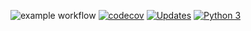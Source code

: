 
![example workflow](https://github.com/leandropinheiroalves/c-django/actions/workflows/django_ci.yml/badge.svg)
[![codecov](https://codecov.io/gh/leandropinheiroalves/c-django/branch/main/graph/badge.svg?token=4CQGVMIC9R)](https://codecov.io/gh/leandropinheiroalves/c-django)
[![Updates](https://pyup.io/repos/github/leandropinheiroalves/c-django/shield.svg)](https://pyup.io/repos/github/leandropinheiroalves/c-django/)
[![Python 3](https://pyup.io/repos/github/leandropinheiroalves/c-django/python-3-shield.svg)](https://pyup.io/repos/github/leandropinheiroalves/c-django/)
